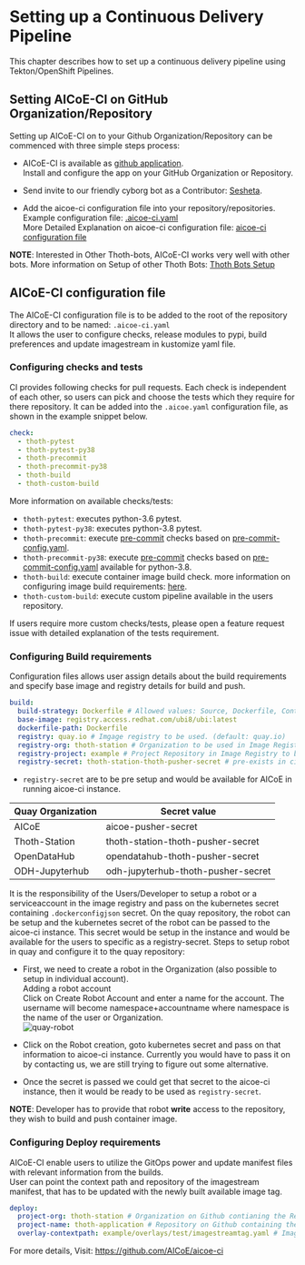 # Setting up a Continuous Delivery Pipeline

This chapter describes how to set up a continuous delivery pipeline using Tekton/OpenShift Pipelines.

## Setting AICoE-CI on GitHub Organization/Repository

Setting up AICoE-CI on to your Github Organization/Repository can be commenced with three simple steps process:

- AICoE-CI is available as [github application](https://github.com/apps/aicoe-ci).<br />
  Install and configure the app on your GitHub Organization or Repository.

- Send invite to our friendly cyborg bot as a Contributor: [Sesheta](https://github.com/sesheta).

- Add the aicoe-ci configuration file into your repository/repositories.<br />
  Example configuration file: [.aicoe-ci.yaml](docs/.aicoe-ci.yaml)<br />
  More Detailed Explanation on aicoe-ci configuration file: [aicoe-ci configuration file](#aicoe-ci-configuration-file)

**NOTE**: Interested in Other Thoth-bots, AICoE-CI works very well with other bots. More information on Setup of other Thoth Bots: [Thoth Bots Setup](docs/thoth-bots-setup.md)

## AICoE-CI configuration file

The AICoE-CI configuration file is to be added to the root of the repository directory and to be named: `.aicoe-ci.yaml`<br />
It allows the user to configure checks, release modules to pypi, build preferences and update imagestream in kustomize yaml file.

### Configuring checks and tests

CI provides following checks for pull requests. Each check is independent of each other, so users can pick and choose the tests which they require for there repository. It can be added into the `.aicoe.yaml` configuration file, as shown in the example snippet below.

```yaml
check:
  - thoth-pytest
  - thoth-pytest-py38
  - thoth-precommit
  - thoth-precommit-py38
  - thoth-build
  - thoth-custom-build
```

More information on available checks/tests:

- `thoth-pytest`: executes python-3.6 pytest.
- `thoth-pytest-py38`: executes python-3.8 pytest.
- `thoth-precommit`: execute [pre-commit](https://pre-commit.com/) checks based on [pre-commit-config.yaml](.pre-commit-config.yaml).
- `thoth-precommit-py38`: execute [pre-commit](https://pre-commit.com/) checks based on [pre-commit-config.yaml](.pre-commit-config.yaml) available for python-3.8.
- `thoth-build`: execute container image build check. more information on configuring image build requirements: [here](#configuring-build-requirements).
- `thoth-custom-build`: execute custom pipeline available in the users repository.

If users require more custom checks/tests, please open a feature request issue with detailed explanation of the tests requirement.

### Configuring Build requirements

Configuration files allows user assign details about the build requirements and specify base image and registry details for build and push.

```yaml
build:
  build-strategy: Dockerfile # Allowed values: Source, Dockerfile, Containerfile (default: Source)
  base-image: registry.access.redhat.com/ubi8/ubi:latest
  dockerfile-path: Dockerfile
  registry: quay.io # Imgage registry to be used. (default: quay.io)
  registry-org: thoth-station # Organization to be used in Image Registry. (default: thoth-station)
  registry-project: example # Project Repository in Image Registry to be used to push image.
  registry-secret: thoth-station-thoth-pusher-secret # pre-exists in ci
```

- `registry-secret` are to be pre setup and would be available for AICoE in running aicoe-ci instance.

Quay Organization | Secret value
----------------- | ----------------------------------
AICoE             | aicoe-pusher-secret
Thoth-Station     | thoth-station-thoth-pusher-secret
OpenDataHub       | opendatahub-thoth-pusher-secret
ODH-Jupyterhub    | odh-jupyterhub-thoth-pusher-secret

It is the responsibility of the Users/Developer to setup a robot or a serviceaccount in the image registry and pass on the kubernetes secret containing `.dockerconfigjson` secret. On the quay repository, the robot can be setup and the kubernetes secret of the robot can be passed to the aicoe-ci instance. This secret would be setup in the instance and would be available for the users to specific as a registry-secret. Steps to setup robot in quay and configure it to the quay repository:

- First, we need to create a robot in the Organization (also possible to setup in individual account).<br />
  Adding a robot account<br />
  Click on Create Robot Account and enter a name for the account. The username will become namespace+accountname where namespace is the name of the user or Organization.<br />
  ![quay-robot](/docs/quay-robots.png)

- Click on the Robot creation, goto kubernetes secret and pass on that information to aicoe-ci instance. Currently you would have to pass it on by contacting us, we are still trying to figure out some alternative.

- Once the secret is passed we could get that secret to the aicoe-ci instance, then it would be ready to be used as `registry-secret`.

**NOTE**: Developer has to provide that robot **write** access to the repository, they wish to build and push container image.

### Configuring Deploy requirements

AICoE-CI enable users to utilize the GitOps power and update manifest files with relevant information from the builds.<br />
User can point the context path and repository of the imagestream manifest, that has to be updated with the newly built available image tag.

```yaml
deploy:
  project-org: thoth-station # Organization on Github contianing the Repository..
  project-name: thoth-application # Repository on Github containing the kustomize manifests.
  overlay-contextpath: example/overlays/test/imagestreamtag.yaml # Imagestream manifest where tag is to be updated.
```

For more details, Visit: <https://github.com/AICoE/aicoe-ci>
